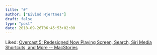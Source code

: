 ```yaml
---
title: "#"
author: ["Eivind Hjertnes"]
draft: false
type: "post"
date: 2018-09-26T06:45:53+02:00
---
```


Liked:
[Overcast
5: Redesigned Now Playing Screen, Search, Siri Media Shortcuts, and More
-- MacStories](https://www.macstories.net/reviews/overcast-5-redesigned-now-playing-screen-search-siri-media-shortcuts-and-more/)
